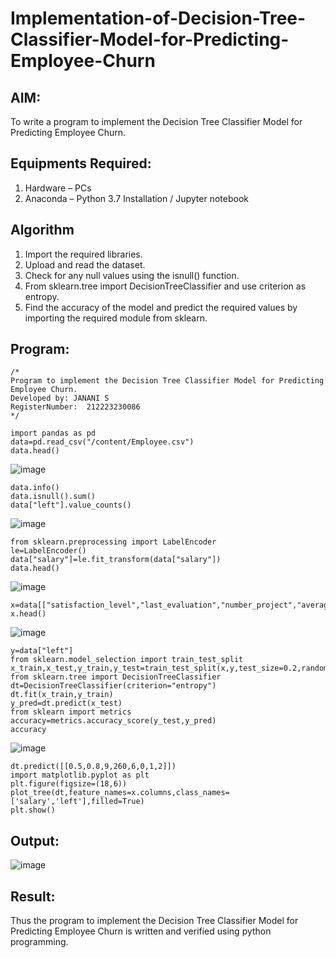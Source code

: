 # Implementation-of-Decision-Tree-Classifier-Model-for-Predicting-Employee-Churn

## AIM:
To write a program to implement the Decision Tree Classifier Model for Predicting Employee Churn.

## Equipments Required:
1. Hardware – PCs
2. Anaconda – Python 3.7 Installation / Jupyter notebook

## Algorithm
1. Import the required libraries.
2. Upload and read the dataset.
3. Check for any null values using the isnull() function.
4. From sklearn.tree import DecisionTreeClassifier and use criterion as entropy.
5. Find the accuracy of the model and predict the required values by importing the required module from sklearn.

## Program:
```
/*
Program to implement the Decision Tree Classifier Model for Predicting Employee Churn.
Developed by: JANANI S
RegisterNumber:  212223230086
*/
```
```
import pandas as pd
data=pd.read_csv("/content/Employee.csv")
data.head()
```
![image](https://github.com/user-attachments/assets/c0c96962-7909-4430-a55a-fea62a769e04)
```
data.info()
data.isnull().sum()
data["left"].value_counts()
```
![image](https://github.com/user-attachments/assets/135beedb-ebd9-4bb6-a066-f2202449223a)
```
from sklearn.preprocessing import LabelEncoder
le=LabelEncoder()
data["salary"]=le.fit_transform(data["salary"])
data.head()
```
![image](https://github.com/user-attachments/assets/f1b7dc83-d71b-40b2-926d-c2d308acb7bc)
```
x=data[["satisfaction_level","last_evaluation","number_project","average_montly_hours","time_spend_company","Work_accident","promotion_last_5years","salary"]]
x.head()
```
![image](https://github.com/user-attachments/assets/3f7465ad-4788-4011-b7e3-af97a61ddb77)
```
y=data["left"]
from sklearn.model_selection import train_test_split
x_train,x_test,y_train,y_test=train_test_split(x,y,test_size=0.2,random_state=100)
from sklearn.tree import DecisionTreeClassifier
dt=DecisionTreeClassifier(criterion="entropy")
dt.fit(x_train,y_train)
y_pred=dt.predict(x_test)
from sklearn import metrics
accuracy=metrics.accuracy_score(y_test,y_pred)
accuracy
```
![image](https://github.com/user-attachments/assets/499f958f-b169-424c-89cc-dea4b6e84826)
```
dt.predict([[0.5,0.8,9,260,6,0,1,2]])
import matplotlib.pyplot as plt
plt.figure(figsize=(18,6))
plot_tree(dt,feature_names=x.columns,class_names=['salary','left'],filled=True)
plt.show()
```
## Output:
![image](https://github.com/user-attachments/assets/75cfbc9d-a330-4f80-8de7-79757a8c54fe)


## Result:
Thus the program to implement the  Decision Tree Classifier Model for Predicting Employee Churn is written and verified using python programming.
